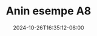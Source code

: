 --- 
title: "Anin esempe A8"
description: "  bokep Anin esempe A8 premium video full baru"
date: 2024-10-26T16:35:12-08:00
file_code: "2lyktenqulww"
draft: false
cover: "6ls63fxskhuekqqd.jpg"
tags: ["Anin", "esempe", "bokep-indo", "bokep-viral", "bokep-ig"]
length: 171
fld_id: "1483922"
foldername: "Anin esempe"
categories: ["Anin esempe"]
views: 0
---
